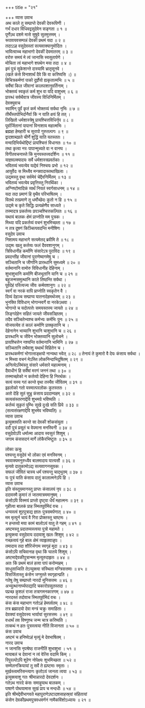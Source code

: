 +++
title = "२१"

+++
व्यास उवाच  
अथ काले तु सम्प्राप्ते देवकी देवरूपिणी ।  
गर्भं दधार विधिवद्वसुदेवेन सङ्गता ॥ १ ॥  
पूर्णेऽथ दशमे मासे सुषुवे सुतमुत्तमम् ।  
रूपावयवसम्पन्नं देवकी प्रथमं यदा ॥ २ ॥  
तदाऽऽह वसुदेवस्तां सत्यवाक्यानुमोदितः ।  
भावित्वाच्च महाभागो देवकीं देवमातरम् ॥ ३ ॥  
वरोरु समयं मे त्वं जानासि स्वसुतार्पणे ।  
मोचिता त्वं महाभागे शपथेन मया तदा ॥ ४ ॥  
इमं पुत्रं सुकेशान्ते दास्यामि भ्रातृसूनवे ।  
(खले कंसे विनाशार्थं दैवे किं वा करिष्यसि ।) ॥  
विचित्रकर्मणां पाको दुर्ज्ञेयो ह्यकृतात्मभिः ॥ ५ ॥  
सर्वेषां किल जीवानां कालपाशानुवर्तिनाम् ।  
भोक्तव्यं स्वकृतं कर्म शुभ वा यदि वाशुभम् ॥ ६ ॥  
प्रारब्धं सर्वथैवात्र जीवस्य विधिनिर्मितम् ।  
देवक्युवाच  
स्वामिन् पूर्वं कृतं कर्म भोक्तव्यं सर्वथा नृभिः ॥ ७ ॥  
तीर्थैस्तपोभिर्दानैर्वा किं न याति क्षयं हि तत् ।  
लिखितो धर्मशास्त्रेषु प्रायश्चित्तविधिर्नृप ॥ ८ ॥  
पूर्वार्जितानां पापानां विनाशाय महात्मभिः ।  
ब्रह्महा हेमहारी च सुरापो गुरुतल्पगः ॥ ९ ॥  
द्वादशाब्दव्रते चीर्णे शुद्धिं याति यतस्ततः ।  
मन्वादिभिर्यथोद्दिष्टं प्रायश्चित्तं विधानतः ॥ १० ॥  
तथा कृत्वा नरः पापान्मुच्यते वा न वानघ ।  
विगीतवचनास्ते किं मुनयस्तत्त्वदर्शिनः ॥ ११ ॥  
याज्ञवल्क्यादयः सर्वे धर्मशास्त्रप्रवर्तकाः ।  
भवितव्यं भवत्येव यद्येवं निश्चयः प्रभो ॥ १२ ॥  
आयुर्वेदः स मिथ्यैव मन्त्रवादास्तथाखिलाः ।  
उद्यमस्तु वृथा सर्वमेवं चेद्दैवनिर्मितम् ॥ १३ ॥  
भवितव्यं भवत्येव प्रवृत्तिस्तु निरर्थिका ।  
अग्निष्टोमादिकं व्यर्थं नियतं स्वर्गसाधनम् ॥ १४ ॥  
यदा तदा प्रमाणं हि वृथैव परिभाषितम् ।  
वितथे तत्प्रमाणे तु धर्मोच्छेदः कुतो न हि ॥ १५ ॥  
उद्यमे च कृते सिद्धिः प्रत्यक्षेणैव साध्यते ।  
तस्मादत्र प्रकर्तव्यः प्रपञ्चश्चित्तकल्पितः ॥ १६ ॥  
यथायं बालकः क्षेमं प्राप्नोति मम पुत्रकः ।  
मिथ्या यदि प्रकर्तव्यं वचनं शुभमिच्छता ॥ १७ ॥  
न तत्र दूषणं किञ्चित्पवदन्ति मनीषिणः ।  
वसुदेव उवाच  
निशामय महाभागे सत्यमेतद्‌ ब्रवीमि ते ॥ १८ ॥  
उद्यमः खलु कर्तव्यः फलं दैववशानुगम् ।  
त्रिविधानीह कर्माणि संसारेऽत्र पुराविदः ॥ १९ ॥  
प्रवदन्तीह जीवानां पुराणेष्वागमेषु च ।  
सञ्चितानि च जीर्णानि प्रारब्धानि सुमध्यमे ॥ २० ॥  
वर्तमानानि वामोरु विविधानीह देहिनाम् ।  
शुभाशुभानि कर्माणि बीजभूतानि यानि च ॥ २१ ॥  
बहुजन्मसमुत्थानि काले तिष्ठन्ति सर्वथा ।  
पूर्वदेहं परित्यज्य जीवः कर्मवशानुगः ॥ २२ ॥  
स्वर्गं वा नरकं वापि प्राप्नोति स्वकृतेन वै ।  
दिव्यं देहञ्च सम्प्राप्य यातनादेहमर्थजम् ॥ २३ ॥  
भुनक्ति विविधान् भोगान्स्वर्गे वा नरकेऽथवा ।  
भोगान्ते च यदोत्पत्तेः समयस्तस्य जायते ॥ २४ ॥  
लिङ्गदेहेन सहितं जायते जीवसञ्ज्ञितम् ।  
तदैव सञ्चितेभ्यश्च कर्मभ्यः कर्मभिः पुनः ॥ २५ ॥  
योजयत्येव तं कालं कर्माणि प्राक्कृतानि च ।  
देहेनानेन भाव्यानि शुभानि चाशुभानि च ॥ २६ ॥  
प्रारब्धानि च जीवेन भोक्तव्यानि सुलोचने ।  
प्रायश्चित्तेन नश्यन्ति वर्तमानानि भामिनि ॥ २७ ॥  
सञ्चितानि तथैवाशु यथार्थं विहितेन च ।  
प्रारब्धकर्मणां भोगात्सङ्क्षयो नान्यथा भवेत् ॥ २८ ॥
तेनायं ते कुमारो वै देयः कंसाय सर्वथा ।  
न मिथ्या वचनं मेऽस्ति लोकनिन्दाभिदूषितम् ॥ २९ ॥  
अनित्येऽस्मिंस्तु संसारे धर्मसारे महात्मनाम् ।  
दैवाधीनं हि सर्वेषां मरणं जननं तथा ॥ ३० ॥  
तस्माच्छोको न कर्तव्यो देहिना हि निरर्थकः ।  
सत्यं यस्य गतं कान्ते वृथा तस्यैव जीवितम् ॥ ३१ ॥  
इहलोको गतो यस्मात्परलोकः कुतस्ततः ।  
अतो देहि सुतं सुभ्रु कंसाय प्रददाम्यहम् ॥ ३२ ॥  
सत्यसंस्तरणाद्देवि शुभमग्रे भविष्यति ।  
कर्तव्यं सुकृतं पुम्भिः सुखे दुःखे सति प्रिये ॥ ३३ ॥  
(सत्यसंरक्षणाद्देवि शुभमेव भविष्यति) ॥  
व्यास उवाच  
इत्युक्तवति कान्ते सा देवकी शोकसंयुता ।  
ददौ पुत्रं प्रसूतं च वेपमाना मनस्विनी ॥ ३४ ॥  
वसुदेवोऽपि धर्मात्मा आदाय स्वसुतं शिशुम् ।  
जगाम कंससदनं मार्गे लोकैरभिष्टुतः ॥ ३५ ॥  
  
लोका ऊचुः  
पश्यन्तु वसुदेवं भो लोका एवं मनस्विनम् ।  
स्ववाक्यमनुरुध्यैव बालमादाय यात्यसौ ॥ ३६ ॥  
मृत्यवे दातुकामोऽद्य सत्यवागनसूयकः ।  
सफलं जीवितं चास्य धर्मं पश्यन्तु चाद्‌भुतम् ॥ ३७ ॥  
यः पुत्रं याति कंसाय दातुं कालात्मनेऽपि हि ।  
व्यास उवाच  
इति संस्तूयमानस्तु प्राप्तः कंसालयं नृप ॥ ३८ ॥  
ददावस्मै कुमारं तं जातमात्रममानुषम् ।  
कंसोऽपि विस्मयं प्राप्तो दृष्ट्वा धैर्यं महात्मनः ॥ ३९ ॥  
गृहीत्वा बालकं प्राह स्मितपूर्वमिदं वचः ।  
धन्यस्त्वं शूरपुत्राद्य ज्ञातः पुत्रसमर्पणात् ॥ ४० ॥  
मम मृत्युर्न चायं वै गिरा प्रोक्तस्तु चाष्टमः ।  
न हन्तव्यो मया कामं बालोऽयं यातु ते गहम् ॥ ४१ ॥  
अष्टमस्तु प्रदातव्यस्त्वया पुत्रो महामते ।  
इत्युक्त्वा वसुदेवाय ददावाशु खलः शिशुम् ॥ ४२ ॥  
गच्छत्वयं गृहे बालः क्षेमं व्याहृतवान्नृपः ।  
तमादाय तदा शौरिर्जगाम स्वगृहं मुदा ॥ ४३ ॥  
कंसोऽपि सचिवानाह वृथा किं घातये शिशुम् ।  
अष्टमाद्देवकीपुत्रान्मम मृत्युरुदाहृतः ॥ ४४ ॥  
अतः किं प्रथमं बालं हत्वा पापं करोम्यहम् ।  
साधुसाध्विति तेऽप्युक्त्वा संस्थिता मन्त्रिसत्तमाः ॥ ४५ ॥  
विसर्जितास्तु कंसेन जग्मुस्ते स्वगृहान्प्रति ।  
गतेषु तेषु सम्प्राप्तो नारदो मुनिसत्तमः ॥ ४६ ॥  
अभ्युत्थानार्घ्यपाद्यादि चकारोग्रसुतस्तदा ।  
पप्रच्छ कुशलं राजा तत्रागमनकारणम् ॥ ४७ ॥  
नारदस्तं तदोवाच स्मितपूर्वमिदं वचः ।  
कंस कंस महाभाग गतोऽहं हेमपर्वतम् ॥ ४८ ॥  
तत्र ब्रह्मादयो देवा मन्त्रं चक्रुः समाहिताः ।  
देवक्यां वसुदेवस्य भार्यायां सुरसत्तमः ॥ ४९ ॥  
वधार्थं तव विष्णुश्च जन्म चात्र करिष्यति ।  
तत्कथं न हतः पुत्रस्त्वया नीतिं विजानता ॥ ५० ॥  
कंस उवाच  
अष्टमं च हनिष्येऽहं मृत्युं मे देवभाषितम् ।  
नारद उवाच  
न जानासि नृपश्रेष्ठ राजनीतिं शुभाशुभा । ५१ ॥  
मायाबलं च देवानां न त्वं वेत्सि वदामि किम् ।  
रिपुरल्पोऽपि शूरेण नोपेक्ष्यः शुभमिच्छता ॥ ५२ ॥  
सम्मेलनक्रियायां तु सर्वे ते ह्यष्टमाः स्मृताः ।  
मूर्खस्त्वमरिसन्त्यागः कृतोऽयं जानता त्वया ॥ ५३ ॥  
इत्युक्त्वाशु गतः श्रीमान्नारदो देवदर्शनः ।  
गतेऽथ नारदे कंसः समाहूयाथ बालकम् ।  
पाषाणे पोथयामास सुखं प्राप च मन्दधीः ॥ ५४ ॥  
इति श्रीमद्देवीभागवते महापुराणेऽष्टादशसाहस्र्यां संहितायां  
कंसेन देवकीप्रथमपुत्रवधवर्णनं नामैकविंशोऽध्यायः ॥ २१ ॥

